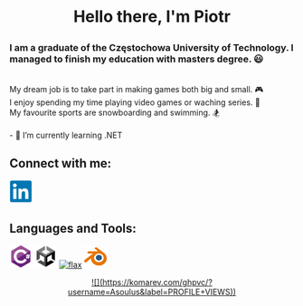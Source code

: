 # <p align="center">Hello there, I'm Piotr </p>

### I am a graduate of the Częstochowa University of Technology. I managed to finish my education with masters degree. 😃
<br>
My dream job is to take part in making games both big and small. 🎮 
<br>
I enjoy spending my time playing video games or waching series. 🎥
<br>
My favourite sports are snowboarding and swimming. 🏂
<br>
<br>
- 🌱 I’m currently learning .NET 

## Connect with me:
[<img src='https://github.com/devicons/devicon/blob/master/icons/linkedin/linkedin-original.svg' alt='linkedin' height='40'>](https://www.linkedin.com/in/piotr-r-909271244/)  

## Languages and Tools:
[<img src='https://github.com/devicons/devicon/blob/master/icons/csharp/csharp-original.svg' alt='c#' height='40'>](https://learn.microsoft.com/pl-pl/dotnet/csharp/) 
[<img src='https://github.com/devicons/devicon/blob/master/icons/unity/unity-original.svg' alt='unity' height='40'>](https://unity.com/) 
[<img src='https://flaxengine.com/wp-content/uploads/2016/12/Web_Logo_Icon_600.png' alt='flax' height='40'>](https://flaxengine.com/) 
[<img src='https://github.com/devicons/devicon/blob/master/icons/blender/blender-original.svg' alt='bledner' height='40' width='40'>](https://www.blender.org/) 


<div align="center">
  <a href="">![](https://komarev.com/ghpvc/?username=Asoulus&label=PROFILE+VIEWS))</a>
</div>

